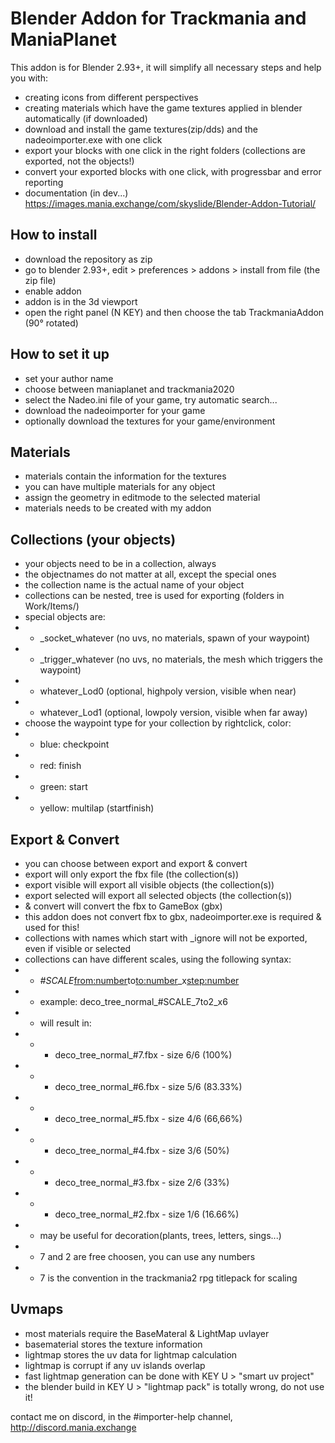 # Blender Addon for Trackmania and ManiaPlanet
This addon is for Blender 2.93+, it will simplify all necessary steps and help you with:
- creating icons from different perspectives
- creating materials which have the game textures applied in blender automatically (if downloaded)
- download and install the game textures(zip/dds) and the nadeoimporter.exe with one click
- export your blocks with one click in the right folders (collections are exported, not the objects!)
- convert your exported blocks with one click, with progressbar and error reporting
- documentation (in dev...) https://images.mania.exchange/com/skyslide/Blender-Addon-Tutorial/


## How to install
- download the repository as zip
- go to blender 2.93+, edit > preferences > addons > install from file (the zip file)
- enable addon
- addon is in the 3d viewport
- open the right panel (N KEY) and then choose the tab TrackmaniaAddon (90° rotated)

## How to set it up
- set your author name
- choose between maniaplanet and trackmania2020
- select the Nadeo.ini file of your game, try automatic search...
- download the nadeoimporter for your game
- optionally download the textures for your game/environment

## Materials
- materials contain the information for the textures
- you can have multiple materials for any object
- assign the geometry in editmode to the selected material
- materials needs to be created with my addon

## Collections (your objects)
- your objects need to be in a collection, always
- the objectnames do not matter at all, except the special ones
- the collection name is the actual name of your object
- collections can be nested, tree is used for exporting (folders in Work/Items/)
- special objects are:
- - \_socket\_whatever   (no uvs, no materials, spawn of your waypoint)
- - \_trigger\_whatever  (no uvs, no materials, the mesh which triggers the waypoint)
- - whatever_Lod0 (optional, highpoly version, visible when near)
- - whatever_Lod1 (optional, lowpoly  version, visible when far away)
- choose the waypoint type for your collection by rightclick, color:
- - blue:   checkpoint
- - red:    finish
- - green:  start
- - yellow: multilap (startfinish)

## Export & Convert
- you can choose between export and export & convert
- export will only export the fbx file (the collection(s))
- export visible will export all visible objects (the collection(s))
- export selected will export all selected objects (the collection(s))
- & convert will convert the fbx to GameBox (gbx)
- this addon does not convert fbx to gbx, nadeoimporter.exe is required & used for this!
- collections with names which start with \_ignore will not be exported, even if visible or selected
- collections can have different scales, using the following syntax:
- - <yourcollectionname>_#SCALE_<from:number>to<to:number>_x<step:number>
- - example: deco_tree_normal_#SCALE_7to2_x6
- - will result in:
- - - deco_tree_normal_#7.fbx - size 6/6 (100%)
- - - deco_tree_normal_#6.fbx - size 5/6 (83.33%)
- - - deco_tree_normal_#5.fbx - size 4/6 (66,66%)
- - - deco_tree_normal_#4.fbx - size 3/6 (50%)
- - - deco_tree_normal_#3.fbx - size 2/6 (33%)
- - - deco_tree_normal_#2.fbx - size 1/6 (16.66%)
- - may be useful for decoration(plants, trees, letters, sings...)
- - 7 and 2 are free choosen, you can use any numbers
- - 7 is the convention in the trackmania2 rpg titlepack for scaling

## Uvmaps
- most materials require the BaseMateral & LightMap uvlayer
- basematerial stores the texture information
- lightmap stores the uv data for lightmap calculation
- lightmap is corrupt if any uv islands overlap
- fast lightmap generation can be done with KEY U > "smart uv project"
- the blender build in KEY U > "lightmap pack" is totally wrong, do not use it!

contact me on discord, in the #importer-help channel, http://discord.mania.exchange

